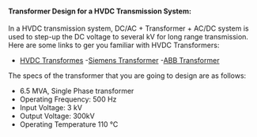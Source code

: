 #### Transformer Design for a HVDC Transmission System:

In a HVDC transmission system, DC/AC + Transformer + AC/DC system is used to step-up the DC voltage to several kV for long range transmission. Here are some links to ger you familiar with HVDC Transformers:

- [HVDC Transformes](http://www.electrical-knowhow.com/2012/01/hvdc-transformers.html)
-[Siemens Transformer](http://grouper.ieee.org/groups/transformers/subcommittees/hvdc/F10-DrMarioSchenk-Handout.pdf)
-[ABB Transformer](http://new.abb.com/products/transformers/power/hvdc-converter)

The specs of the transformer that you are going to design are as follows:
 
- 6.5 MVA, Single Phase transformer
- Operating Frequency: 500 Hz
- Input Voltage: 3 kV
- Output Voltage: 300kV
- Operating Temperature 110 °C 
